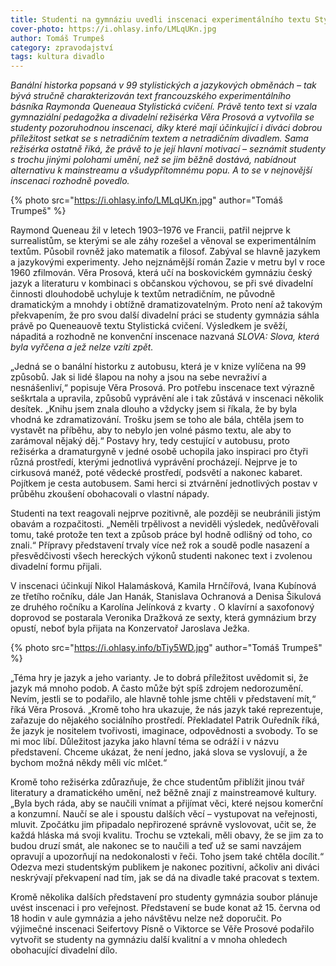 ```yaml
---
title: Studenti na gymnáziu uvedli inscenaci experimentálního textu Stylistická cvičení Raymonda Queneaua
cover-photo: https://i.ohlasy.info/LMLqUKn.jpg
author: Tomáš Trumpeš
category: zpravodajství
tags: kultura divadlo
---
```


*Banální historka popsaná v 99 stylistických a jazykových obměnách – tak bývá stručně charakterizován text francouzského experimentálního básníka Raymonda Queneaua Stylistická cvičení. Právě tento text si vzala gymnaziální pedagožka a divadelní režisérka Věra Prosová a vytvořila se studenty pozoruhodnou inscenaci, díky které mají účinkující i diváci dobrou příležitost setkat se s netradičním textem a netradičním divadlem. Sama režisérka ostatně říká, že právě to je její hlavní motivací – seznámit studenty s trochu jinými polohami umění, než se jim běžně dostává, nabídnout alternativu k mainstreamu a všudypřítomnému popu. A to se v nejnovější inscenaci rozhodně povedlo.*

{% photo src="https://i.ohlasy.info/LMLqUKn.jpg" author="Tomáš Trumpeš" %}

Raymond Queneau žil v letech 1903–1976 ve Francii, patřil nejprve k surrealistům, se kterými se ale záhy rozešel a věnoval se experimentálním textům. Působil rovněž jako matematik a filosof. Zabýval se hlavně jazykem a jazykovými experimenty. Jeho nejznámější román Zazie v metru byl v roce 1960 zfilmován. Věra Prosová, která učí na boskovickém gymnáziu český jazyk a literaturu v kombinaci s občanskou výchovou, se při své divadelní činnosti dlouhodobě uchyluje k textům netradičním, ne původně dramatickým a mnohdy i obtížně dramatizovatelným. Proto není až takovým překvapením, že pro svou další divadelní práci se studenty gymnázia sáhla právě po Queneauově textu Stylistická cvičení. Výsledkem je svěží, nápaditá a rozhodně ne konvenční inscenace nazvaná *SLOVA: Slova, která byla vyřčena a jež nelze vzíti zpět.*

„Jedná se o banální historku z autobusu, která je v knize vylíčena na 99 způsobů. Jak si lidé šlapou na nohy a jsou na sebe nevraživí a nesnášenliví,“ popisuje Věra Prosová. Pro potřebu inscenace text výrazně seškrtala a upravila, způsobů vyprávění ale i tak zůstává v inscenaci několik desítek. „Knihu jsem znala dlouho a vždycky jsem si říkala, že by byla vhodná ke zdramatizování. Trošku jsem se toho ale bála, chtěla jsem to vystavět na příběhu, aby to nebylo jen volné pásmo textu, ale aby to zarámoval nějaký děj.“ Postavy hry, tedy cestující v autobusu, proto režisérka a dramaturgyně v jedné osobě uchopila jako inspiraci pro čtyři různá prostředí, kterými jednotlivá vyprávění procházejí. Nejprve je to cirkusová manéž, poté vědecké prostředí, podsvětí a nakonec kabaret. Pojítkem je cesta autobusem. Sami herci si ztvárnění jednotlivých postav v průběhu zkoušení obohacovali o vlastní nápady.

Studenti na text reagovali nejprve pozitivně, ale později se neubránili jistým obavám a rozpačitosti. „Neměli trpělivost a neviděli výsledek, nedůvěřovali tomu, také protože ten text a způsob práce byl hodně odlišný od toho, co znali.“ Přípravy představení trvaly více než rok a soudě podle nasazení a přesvědčivosti všech hereckých výkonů studenti nakonec text i zvolenou divadelní formu přijali.

V inscenaci účinkují Nikol Halamásková, Kamila Hrnčířová, Ivana Kubínová ze třetího ročníku, dále Jan Hanák,  Stanislava Ochranová a Denisa Šikulová ze druhého ročníku a Karolína Jelínková z kvarty . O klavírní a saxofonový doprovod se postarala Veronika Dražková ze sexty, která gymnázium brzy opustí, neboť byla přijata na Konzervatoř Jaroslava Ježka.

{% photo src="https://i.ohlasy.info/bTiy5WD.jpg" author="Tomáš Trumpeš" %}

„Téma hry je jazyk a jeho varianty. Je to dobrá příležitost uvědomit si, že jazyk má mnoho podob. A často může být spíš zdrojem nedorozumění. Nevím, jestli se to podařilo, ale hlavně tohle jsme chtěli v představení mít,“ říká Věra Prosová. „Kromě toho hra ukazuje, že nás jazyk také reprezentuje, zařazuje do nějakého sociálního prostředí. Překladatel Patrik Ouředník říká, že jazyk je nositelem tvořivosti, imaginace, odpovědnosti a svobody. To se mi moc líbí. Důležitost jazyka jako hlavní téma se odráží i v názvu představení. Chceme ukázat, že není jedno, jaká slova se vyslovují, a že bychom možná někdy měli víc mlčet.“

Kromě toho režisérka zdůrazňuje, že chce studentům přiblížit jinou tvář literatury a dramatického umění, než běžně znají z mainstreamové kultury. „Byla bych ráda, aby se naučili vnímat a přijímat věci, které nejsou komerční a konzumní. Naučí se ale i spoustu dalších věcí – vystupovat na veřejnosti, mluvit. Zpočátku jim připadalo nepřirozené správně vyslovovat, učit se, že každá hláska má svoji kvalitu. Trochu se vztekali, měli obavy, že se jim za to budou druzí smát, ale nakonec se to naučili a teď už se sami navzájem opravují a upozorňují na nedokonalosti v řeči. Toho jsem také chtěla docílit.“ Odezva mezi studentským publikem je nakonec pozitivní, ačkoliv ani diváci neskrývají překvapení nad tím, jak se dá na divadle také pracovat s textem. 

Kromě několika dalších představení pro studenty gymnázia soubor plánuje uvést inscenaci i pro veřejnost. Představení se bude konat až 15. června od 18 hodin v aule gymnázia  a jeho návštěvu nelze než doporučit. Po výjimečné inscenaci Seifertovy Písně o Viktorce se Věře Prosové podařilo vytvořit se studenty na gymnáziu další kvalitní a v mnoha ohledech obohacující divadelní dílo.

